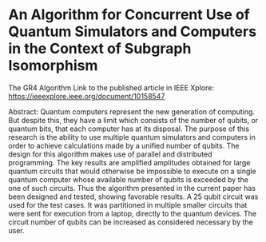 # An Algorithm for Concurrent Use of Quantum Simulators and Computers in the Context of Subgraph Isomorphism 
The GR4 Algorithm
Link to the published article in IEEE Xplore:
https://ieeexplore.ieee.org/document/10158547

Abstract:
Quantum computers represent the new generation of computing. But despite this, they have a limit which consists of the number of qubits, or quantum bits, that each computer has at its disposal. 
The purpose of this research is the ability to use multiple quantum simulators and computers in order to achieve calculations made by a unified number of qubits. 
The design for this algorithm makes use of parallel and distributed programming. The key results are amplified amplitudes obtained for large quantum circuits that would otherwise be impossible to execute 
on a single quantum computer whose available number of qubits is exceeded by the one of such circuits. Thus the algorithm presented in the current paper has been designed and tested, showing favorable results. 
A 25 qubit circuit was used for the test cases. It was partitioned in multiple smaller circuits that were sent for execution from a laptop, directly to the quantum devices. 
The circuit number of qubits can be increased as considered necessary by the user.
